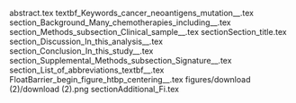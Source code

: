 abstract.tex
textbf_Keywords_cancer_neoantigens_mutation__.tex
section_Background_Many_chemotherapies_including__.tex
section_Methods_subsection_Clinical_sample__.tex
sectionSection_title.tex
section_Discussion_In_this_analysis__.tex
section_Conclusion_In_this_study__.tex
section_Supplemental_Methods_subsection_Signature__.tex
section_List_of_abbreviations_textbf__.tex
FloatBarrier_begin_figure_htbp_centering__.tex
figures/download (2)/download (2).png
sectionAdditional_Fi.tex
